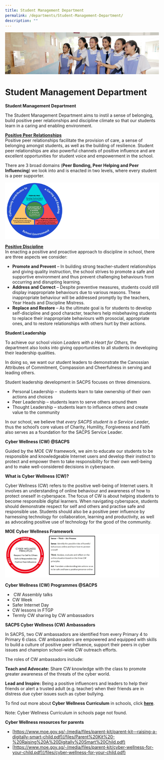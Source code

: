 ```yaml
---
title: Student Management Department
permalink: /departments/Student-Management-Department/
description: ""
---
```

![](/images/Departments.jpg)

Student Management Department
=============================

<b>Student Management Department</b>

The Student Management Department aims to instil a sense of belonging, build positive peer relationships and discipline climate so that our students learn in a caring and enabling environment.

<u><b>Positive Peer Relationships</b></u>  
Positive peer relationships facilitate the provision of care, a sense of belonging amongst students, as well as the building of resilience. Student peer relationships are also powerful channels of positive influence and are excellent opportunities for student voice and empowerment in the school.

There are 3 broad domains (<b>Peer Bonding, Peer Helping and Peer Influencing</b>) we look into and is enacted in two levels, where every student is a peer supporter.

![](/images/SMD.png)


<u><b>Positive Discipline</b></u>   
In enacting a positive and proactive approach to discipline in school, there are three aspects we consider:

*   <b>Promote and Prevent</b> – In building strong teacher-student relationships and giving quality instruction, the school strives to promote a safe and supportive environment and thus prevent challenging behaviours from occurring and disrupting learning.
*   <b>Address and Correct</b> – Despite preventive measures, students could still display inappropriate behaviours due to various reasons. These inappropriate behaviour will be addressed promptly by the teachers, Year Heads and Discipline Mistress.
*   <b>Replace and Restore</b> – As the ultimate goal is for students to develop self-discipline and good character, teachers help misbehaving students to replace their inappropriate behaviours with prosocial, appropriate ones, and to restore relationships with others hurt by their actions.


<b>Student Leadership</b>

To achieve our school vision <i>Leaders with a Heart for Others,</i> the department also looks into giving opportunities to all students in developing their leadership qualities.

In doing so, we want our student leaders to demonstrate the Canossian Attributes of Commitment, Compassion and Cheerfulness in serving and leading others.

Student leadership development in SACPS focuses on three dimensions.

*   Personal Leadership –  students learn to take ownership of their own actions and choices
*   Peer Leadership – students learn to serve others around them
*   Thought Leadership – students learn to influence others and create value to the community

In our school, we believe that <i>every SACPS student is a Service Leader</i>, thus the school’s core values of Charity, Humility, Forgiveness and Faith also serves as a foundation for the SACPS Service Leader.


<b>Cyber Wellness (CW) @SACPS</b>

Guided by the MOE CW framework, we aim to educate our students to be responsible and knowledgeable Internet users and develop their instinct to protect and empower them to take responsibility for their own well-being and to make well-considered decisions in cyberspace.


<b>What is Cyber Wellness (CW)?</b>

Cyber Wellness (CW) refers to the positive well-being of Internet users. It involves an understanding of online behaviour and awareness of how to protect oneself in cyberspace. The focus of CW is about helping students to become responsible digital learners. When navigating cyberspace, students should demonstrate respect for self and others and practise safe and responsible use. Students should also be a positive peer influence by harnessing technology for collaboration, learning and productivity, as well as advocating positive use of technology for the good of the community.

<b>MOE Cyber Wellness Framework</b>
![](/images/SMD2.png)


<b>Cyber Wellness (CW) Programmes @SACPS</b>

*    CW Assembly talks
*   CW Week
*   Safer Internet Day
*   CW lessons in FTGP
*   Termly CW sharing by CW ambassadors


<b>SACPS Cyber Wellness (CW) Ambassadors</b>

In SACPS, two CW ambassadors are identified from every Primary 4 to Primary 6 class. CW ambassadors are empowered and equipped with skills to build a culture of positive peer influence, support their peers in cyber issues and champion school-wide CW outreach efforts.

The roles of CW ambassadors include:

<b>Teach and Advocate:</b> Share CW knowledge with the class to promote greater awareness of the threats of the cyber world.

<b>Lead and Inspire:</b> Being a positive influencers and leaders to help their friends or alert a trusted adult (e.g. teacher) when their friends are in distress due cyber issues such as cyber bullying.

To find out more about <b>Cyber Wellness Curriculum</b> in schools, click [<b>here</b>](https://www.moe.gov.sg/programmes/cyber-wellness).

Note: Cyber Wellness Curriculum in schools page not found.


<b>Cyber Wellness resources for parents</b>

* [https://www.moe.gov.sg/-/media/files/parent-kit/parent-kit—raising-a-digitally-smart-child.pdf](/files/Parent%20Kit%20-%20Raising%20A%20Digitally%20Smart%20Child.pdf)
* [https://www.moe.gov.sg/-/media/files/parent-kit/cyber-wellness-for-your-child.pdf](/files/cyber-wellness-for-your-child.pdf)